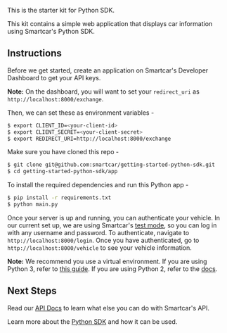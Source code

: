 This is the starter kit for Python SDK.

This kit contains a simple web application that displays car information using Smartcar's Python SDK.

## Instructions
Before we get started, create an application on Smartcar's Developer Dashboard to get your API keys.

**Note:** On the dashboard, you will want to set your `redirect_uri` as `http://localhost:8000/exchange`.

Then, we can set these as environment variables -
```bash
$ export CLIENT_ID=<your-client-id>
$ export CLIENT_SECRET=<your-client-secret>
$ export REDIRECT_URI=http://localhost:8000/exchange
```

Make sure you have cloned this repo -
```bash
$ git clone git@github.com:smartcar/getting-started-python-sdk.git
$ cd getting-started-python-sdk/app
```

To install the required dependencies and run this Python app -
```bash
$ pip install -r requirements.txt
$ python main.py
```

Once your server is up and running, you can authenticate your vehicle. In our current set up, we are using Smartcar's [test mode](https://smartcar.com), so you can log in with any username and password. To authenticate, navigate to `http://localhost:8000/login`. Once you have authenticated, go to `http://localhost:8000/vehicle` to see your vehicle information.

**Note:** We recommend you use a virtual environment. If you are using Python 3, refer to [this guide](https://docs.python.org/3/tutorial/venv.html). If you are using Python 2, refer to the [docs](https://virtualenv.pypa.io).

## Next Steps
Read our [API Docs](https://smartcar.com/docs) to learn what else you can do with Smartcar's API.

Learn more about the [Python SDK](https://github.com/smartcar/python-sdk) and how it can be used.

